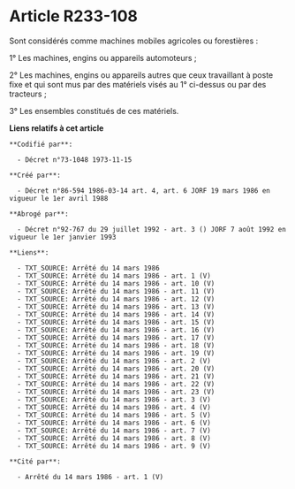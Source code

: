 # Article R233-108

Sont considérés comme machines mobiles agricoles ou forestières   : 

1° Les machines, engins ou appareils automoteurs ; 

2° Les machines, engins ou appareils autres que ceux travaillant à poste fixe et qui sont mus par des matériels visés au 1°
ci-dessus ou par des tracteurs ; 

3° Les ensembles constitués de ces matériels.

**Liens relatifs à cet article**

	**Codifié par**:

	  - Décret n°73-1048 1973-11-15

	**Créé par**:

	  - Décret n°86-594 1986-03-14 art. 4, art. 6 JORF 19 mars 1986 en vigueur le 1er avril 1988

	**Abrogé par**:

	  - Décret n°92-767 du 29 juillet 1992 - art. 3 () JORF 7 août 1992 en vigueur le 1er janvier 1993

	**Liens**:

	  - TXT_SOURCE: Arrêté du 14 mars 1986
	  - TXT_SOURCE: Arrêté du 14 mars 1986 - art. 1 (V)
	  - TXT_SOURCE: Arrêté du 14 mars 1986 - art. 10 (V)
	  - TXT_SOURCE: Arrêté du 14 mars 1986 - art. 11 (V)
	  - TXT_SOURCE: Arrêté du 14 mars 1986 - art. 12 (V)
	  - TXT_SOURCE: Arrêté du 14 mars 1986 - art. 13 (V)
	  - TXT_SOURCE: Arrêté du 14 mars 1986 - art. 14 (V)
	  - TXT_SOURCE: Arrêté du 14 mars 1986 - art. 15 (V)
	  - TXT_SOURCE: Arrêté du 14 mars 1986 - art. 16 (V)
	  - TXT_SOURCE: Arrêté du 14 mars 1986 - art. 17 (V)
	  - TXT_SOURCE: Arrêté du 14 mars 1986 - art. 18 (V)
	  - TXT_SOURCE: Arrêté du 14 mars 1986 - art. 19 (V)
	  - TXT_SOURCE: Arrêté du 14 mars 1986 - art. 2 (V)
	  - TXT_SOURCE: Arrêté du 14 mars 1986 - art. 20 (V)
	  - TXT_SOURCE: Arrêté du 14 mars 1986 - art. 21 (V)
	  - TXT_SOURCE: Arrêté du 14 mars 1986 - art. 22 (V)
	  - TXT_SOURCE: Arrêté du 14 mars 1986 - art. 23 (V)
	  - TXT_SOURCE: Arrêté du 14 mars 1986 - art. 3 (V)
	  - TXT_SOURCE: Arrêté du 14 mars 1986 - art. 4 (V)
	  - TXT_SOURCE: Arrêté du 14 mars 1986 - art. 5 (V)
	  - TXT_SOURCE: Arrêté du 14 mars 1986 - art. 6 (V)
	  - TXT_SOURCE: Arrêté du 14 mars 1986 - art. 7 (V)
	  - TXT_SOURCE: Arrêté du 14 mars 1986 - art. 8 (V)
	  - TXT_SOURCE: Arrêté du 14 mars 1986 - art. 9 (V)

	**Cité par**:

	  - Arrêté du 14 mars 1986 - art. 1 (V)

